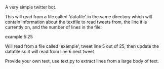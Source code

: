 A very simple twitter bot.

This will read from a file called 'datafile' in the same directory which will contain
information about the textfile to read tweets from, the line it is currently on, and
the number of lines in the file:

example:5:25

Will read from a file called 'example', tweet line 5 out of 25, then update the datafile
so it will read from line 6 next tweet

Provide your own text, use text.py to extract lines from a large body of text.
